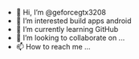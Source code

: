 - 👋 Hi, I’m @geforcegtx3208
- 👀 I’m interested build apps android 
- 🌱 I’m currently learning GitHub 
- 💞️ I’m looking to collaborate on ...
- 📫 How to reach me ...

<!---
geforcegtx3208/geforcegtx3208 is a ✨ special ✨ repository because its `README.md` (this file) appears on your GitHub profile.
You can click the Preview link to take a look at your changes.
--->
